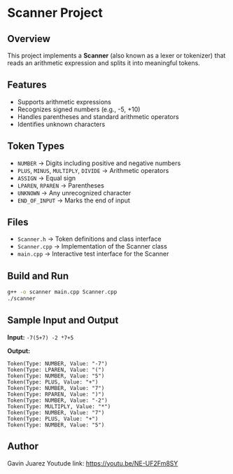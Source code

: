 # Scanner Project

## Overview
This project implements a **Scanner** (also known as a lexer or tokenizer) that reads an arithmetic expression and splits it into meaningful tokens. 

## Features
- Supports arithmetic expressions
- Recognizes signed numbers (e.g., -5, +10)
- Handles parentheses and standard arithmetic operators
- Identifies unknown characters

## Token Types
- `NUMBER` → Digits including positive and negative numbers
- `PLUS`, `MINUS`, `MULTIPLY`, `DIVIDE` → Arithmetic operators
- `ASSIGN` → Equal sign
- `LPAREN`, `RPAREN` → Parentheses
- `UNKNOWN` → Any unrecognized character
- `END_OF_INPUT` → Marks the end of input

## Files
- `Scanner.h` → Token definitions and class interface
- `Scanner.cpp` → Implementation of the Scanner class
- `main.cpp` → Interactive test interface for the Scanner

## Build and Run
```bash
g++ -o scanner main.cpp Scanner.cpp
./scanner
```

## Sample Input and Output
**Input:** `-7(5+7) -2 *7+5`

**Output:**
```
Token(Type: NUMBER, Value: "-7")
Token(Type: LPAREN, Value: "(")
Token(Type: NUMBER, Value: "5")
Token(Type: PLUS, Value: "+")
Token(Type: NUMBER, Value: "7")
Token(Type: RPAREN, Value: ")")
Token(Type: NUMBER, Value: "-2")
Token(Type: MULTIPLY, Value: "*")
Token(Type: NUMBER, Value: "7")
Token(Type: PLUS, Value: "+")
Token(Type: NUMBER, Value: "5")  
```

## Author
Gavin Juarez 
Youtude link: https://youtu.be/NE-UF2Fm8SY
 